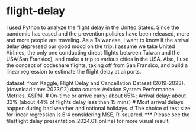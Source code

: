 # flight-delay
I used Python to analyze the flight delay in the United States. 
<Intrduction>
Since the pandemic has eased and the prevention policies have been released, more and more people are traveling. As a Taiwanese, I want to know if the arrival delay depressed our good mood on the trip. I assume we take United Airlines, the only one conducting direct flights between Taiwan and the USA(San Fransico), and make a trip to various cities in the USA. Also, I use the concept of codeshare flights, taking off from San Fransico, and build a linear regression to estimate the flight delay at airports.

<data information>
dataset: from Kaggle, Flight Delay and Cancellation Dataset (2019-2023). (download time: 2023/12)
data source: Aviation System Performance Metrics, ASPM.

<Breif result>
# On-time or arrive early: about 65%; Arrival delay: about 33% (about 44% of flights delay less than 15 mins)
# Most arrival delays happen during bad weather and national holidays.
# The choice of test size for linear regression is 6:4 considering MSE, R-squared.
*** Please see the file(flight delay presentation_2024.01_online) for more visual result. 

